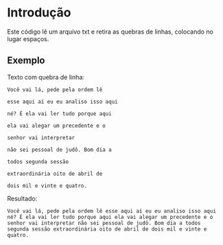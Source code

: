 # Introdução
Este código lê um arquivo txt e retira as quebras de linhas, colocando no lugar espaços.

## Exemplo
Texto com quebra de linha:
```
Você vai lá, pede pela ordem lê

esse aqui aí eu eu analiso isso aqui

né? É ela vai ler tudo porque aqui

ela vai alegar um precedente e o

senhor vai interpretar

não sei pessoal de judô. Bom dia a

todos segunda sessão

extraordinária oito de abril de

dois mil e vinte e quatro.
```
Resultado:
```
Você vai lá, pede pela ordem lê esse aqui aí eu eu analiso isso aqui né? É ela vai ler tudo porque aqui ela vai alegar um precedente e o senhor vai interpretar não sei pessoal de judô. Bom dia a todos segunda sessão extraordinária oito de abril de dois mil e vinte e quatro.
```
